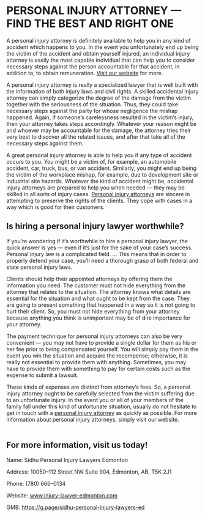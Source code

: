 <h1>PERSONAL INJURY ATTORNEY — FIND THE BEST AND RIGHT ONE</h1>

A personal injury attorney is definitely available to help you in any kind of accident which happens to you. In the event you unfortunately end up being the victim of the accident and obtain yourself injured, an individual injury attorney is easily the most capable individual that can help you to consider necessary steps against the person accountable for that accident, in addition to, to obtain remuneration. <a href="https://injury-lawyer-edmonton.com">Visit our website</a> for more.

A personal injury attorney is really a specialized lawyer that is well built with the information of both injury laws and civil rights. A skilled accidental injury attorney can simply categorize the degree of the damage from the victim together with the seriousness of the situation. Thus, they could take necessary steps against the party for whose negligence the mishap happened. Again, if someone’s carelessness resulted in the victim’s injury, then your attorney takes steps accordingly. Whatever your reason might be and whoever may be accountable for the damage, the attorney tries their very best to discover all the related issues, and after that take all of the necessary steps against them.

A great personal injury attorney is able to help you if any type of accident occurs to you. You might be a victim of, for example, an automobile accident, car, truck, bus, or van accident. Similarly, you might end up being the victim of the workplace mishap, for example, due to development site or industrial site hazards. Whatever the kind of accident might be, accidental injury attorneys are prepared to help you when needed — they may be skilled in all sorts of injury cases. <a href="https://en.wikipedia.org/wiki/Personal_injury_lawyer">Personal injury attorneys</a> are sincere in attempting to preserve the rights of the clients. They cope with cases in a way which is good for their customers.

<h2>Is hiring a personal injury lawyer worthwhile?</h2>

If you’re wondering if it’s worthwhile to hire a personal injury lawyer, the quick answer is yes — even if it’s just for the sake of your case’s success. Personal injury law is a complicated field. … This means that in order to properly defend your case, you’ll need a thorough grasp of both federal and state personal injury laws.

Clients should help their appointed attorneys by offering them the information you need. The customer must not hide everything from the attorney that relates to the situation. The attorney knows what details are essential for the situation and what ought to be kept from the case. They are going to present something that happened in a way so it is not going to hurt their client. So, you must not hide everything from your attorney because anything you think is unimportant may be of dire importance for your attorney.

The payment technique for personal injury attorneys can also be very convenient — you may not have to provide a single dollar for them as his or her fee prior to being compensated yourself. You will simply pay them in the event you win the situation and acquire the recompense; otherwise, it is really not essential to provide them with anything. Sometimes, you may have to provide them with something to pay for certain costs such as the expense to submit a lawsuit.

These kinds of expenses are distinct from attorney’s fees. So, a personal injury attorney ought to be carefully selected from the victim suffering due to an unfortunate injury. In the event you or all of your members of the family fall under this kind of unfortunate situation, usually do not hesitate to get in touch with a <a href="https://g.page/sidhu-personal-injury-lawyers-ed">personal injury attorney</a> as quickly as possible. For more information about personal injury attorneys, simply visit our website.
<br></br>

<h2>For more information, visit us today!</h2>

Name: Sidhu Personal Injury Lawyers Edmonton

Address: 10050–112 Street NW Suite 904, Edmonton, AB, T5K 2J1

Phone: (780) 666–0134

Website: www.injury-lawyer-edmonton.com

GMB: https://g.page/sidhu-personal-injury-lawyers-ed
